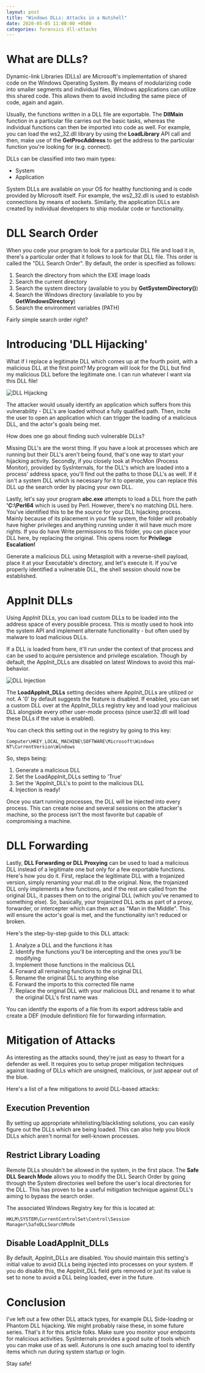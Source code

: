 ```yaml
---
layout: post
title: "Windows DLLs: Attacks in a Nutshell"
date: 2020-05-05 11:00:00 +0500
categories: forensics dll-attacks
---
```


# What are DLLs? 

Dynamic-link Libraries (DLLs) are Microsoft's implementation of shared code on the Windows Operating System. By means of modularizing code into smaller segments and individual files, Windows applications can utilize this shared code. This allows them to avoid including the same piece of code, again and again.

Usually, the functions written in a DLL file are exportable. The **DllMain** function in a particular file carries out the basic tasks, whereas the individual functions can then be imported into code as well. For example, you can load the ws2_32.dll library by using the **LoadLibrary** API call and then, make use of the **GetProcAddress** to get the address to the particular function you're looking for (e.g. connect).

DLLs can be classified into two main types:
- System
- Application

System DLLs are available on your OS for healthy functioning and is code provided by Microsoft itself. For example, the ws2_32.dll is used to establish connections by means of sockets. Similarly, the application DLLs are created by individual developers to ship modular code or functionality.

# DLL Search Order

When you code your program to look for a particular DLL file and load it in, there's a particular order that it follows to look for that DLL file. This order is called the "DLL Search Order". By default, the order is specified as follows:
1. Search the directory from which the EXE image loads
2. Search the current directory 
3. Search the system directory (available to you by **GetSystemDirectory()**)
4. Search the Windows directory (available to you by **GetWindowsDirectory**)
5. Search the environment variables (PATH)

Fairly simple search order right? 

# Introducing 'DLL Hijacking'

What if I replace a legitimate DLL which comes up at the fourth point, with a malicious DLL at the first point? My program will look for the DLL but find my malicious DLL before the legitimate one. I can run whatever I want via this DLL file! 

![DLL Hijacking](/assets/dll-attacks/hijacking.png)

The attacker would usually identify an application which suffers from this vulnerability - DLL's are loaded without a fully qualified path. Then, incite the user to open an application which can trigger the loading of a malicious DLL, and the actor's goals being met.

How does one go about finding such vulnerable DLLs?

Missing DLL's are the worst thing. If you have a look at processes which are running but their DLL's aren't being found, that's one way to start your hijacking activity. Secondly, if you closely look at ProcMon (Process Monitor), provided by SysInternals, for the DLL's which are loaded into a process' address space, you'll find out the paths to those DLL's as well. If it isn't a system DLL which is necessary for it to operate, you can replace this DLL up the search order by placing your own DLL. 

Lastly, let's say your program **abc.exe** attempts to load a DLL from the path **'C:\Perl64** which is used by Perl. However, there's no matching DLL here. You've identified this to be the source for your DLL hijacking process. Mainly because of its placement in your file system, the folder will probably have higher privileges and anything running under it wiil have much more rights. If you do have Write permissions to this folder, you can place your DLL here, by replacing the original. This opens room for **Privilege Escalation!**

Generate a malicious DLL using Metasploit with a reverse-shell payload, place it at your Executable's directory, and let's execute it. If you've properly identified a vulnerable DLL, the shell session should now be established. 

# AppInit DLLs

Using AppInit DLLs, you can load custom DLLs to be loaded into the address space of every possible process. This is mostly used to hook into the system API and implement alternate functionality - but often used by malware to load malicious DLLs. 

If a DLL is loaded from here, it'll run under the context of that process and can be used to acquire persistence and privilege escalation. Though by default, the AppInit_DLLs are disabled on latest Windows to avoid this mal-behavior.

![DLL Injection](/assets/dll-attacks/injection.jpg)

The **LoadAppInit_DLLs** setting decides where AppInit_DLLs are utilized or not. A '0' by default suggests the feature is disabled. If enabled, you can set a custom DLL over at the AppInit_DLLs registry key and load your malicious DLL alongside every other user-mode process (since user32.dll will load these DLLs if the value is enabled).

You can check this setting out in the registry by going to this key: 

    Computer\HKEY_LOCAL_MACHINE\SOFTWARE\Microsoft\Windows NT\CurrentVersion\Windows

So, steps being:
1. Generate a malicious DLL
2. Set the LoadAppInit_DLLs setting to 'True'
3. Set the 'AppInit_DLL's to point to the malicious DLL
4. Injection is ready!

Once you start running processes, the DLL will be injected into every process. This can create noise and several sessions on the attacker's machine, so the process isn't the most favorite but capable of compromising a machine.

# DLL Forwarding

Lastly, **DLL Forwarding or DLL Proxying** can be used to load a malicious DLL instead of a legitimate one but only for a few exportable functions. Here's how you do it. First, replace the legitimate DLL with a trojanized version, simply renaming your mal.dll to the original. Now, the trojanized DLL only implements a few functions, and if the rest are called from the original DLL, it passes them on to the original DLL (which you've renamed to something else). So, basically, your trojanized DLL acts as part of a proxy, forwarder, or intercepter which can then act as "Man in the Middle". This will ensure the actor's goal is met, and the functionality isn't reduced or broken.

Here's the step-by-step guide to this DLL attack:

1. Analyze a DLL and the functions it has
2. Identify the functions you'll be intercepting and the ones you'll be modifying
3. Implement those functions in the malicious DLL
4. Forward all remaining functions to the original DLL
5. Rename the original DLL to anything else
6. Forward the imports to this corrected file name
7. Replace the original DLL with your malicious DLL and rename it to what the original DLL's first name was

You can identify the exports of a file from its export address table and create a DEF (module definition) file for forwarding information.

# Mitigation of Attacks

As interesting as the attacks sound, they're just as easy to thwart for a defender as well. It requires you to setup proper mitigation techniques against loading of DLLs which are unsigned, malicious, or just appear out of the blue.

Here's a list of a few mitigations to avoid DLL-based attacks:

## Execution Prevention

By setting up appropriate whitelisting/blacklisting solutions, you can easily figure out the DLLs which are being loaded. This can also help you block DLLs which aren't normal for well-known processes. 

## Restrict Library Loading

Remote DLLs shouldn't be allowed in the system, in the first place. The **Safe DLL Search Mode** allows you to modify the DLL Search Order by going through the System directories well before the user's local directories for the DLL. This has proven to be a useful mitigation technique against DLL's aiming to bypass the search order.

The associated Windows Registry key for this is located at:

    HKLM\SYSTEM\CurrentControlSet\Control\Session Manager\SafeDLLSearchMode

## Disable LoadAppInit_DLLs

By default, AppInit_DLLs are disabled. You should maintain this setting's initial value to avoid DLLs being injected into processes on your system. If you do disable this, the AppInit_DLL field gets removed or just its value is set to none to avoid a DLL being loaded, ever in the future.

# Conclusion

I've left out a few other DLL attack types, for example DLL Side-loading or Phantom DLL hijacking. We might probably raise these, in some future series. That's it for this article folks. Make sure you monitor your endpoints for malicious activities. SysInternals provides a good suite of tools which you can make use of as well. Autoruns is one such amazing tool to identify items which run during system startup or login.

Stay safe! 